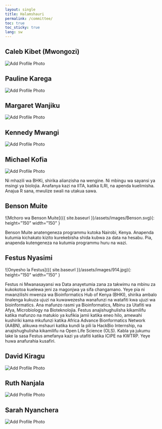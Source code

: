 ```yaml
---
layout: single
title: Halamshauri 
permalink: /committee/
toc: true
toc_sticky: true
lang: sw
---
```

## Caleb Kibet (Mwongozi)
![Add Profile Photo](https://sbcf.fr/wp-content/uploads/2018/03/sbcf-default-avatar.png)

<!-- add bio here-->
  
## Pauline Karega
![Add Profile Photo](https://sbcf.fr/wp-content/uploads/2018/03/sbcf-default-avatar.png)

<!--add bio here-->
  
## Margaret Wanjiku
![Add Profile Photo](https://sbcf.fr/wp-content/uploads/2018/03/sbcf-default-avatar.png)

<!--add bio here-->
  
## Kennedy Mwangi
![Add Profile Photo](https://sbcf.fr/wp-content/uploads/2018/03/sbcf-default-avatar.png)
  
<!--add bio here-->
  
## Michael Kofia
![Add Profile Photo](https://sbcf.fr/wp-content/uploads/2018/03/sbcf-default-avatar.png) 
  
Ni mhazili wa BHKi, shirika alianzisha na wengine.  Ni mbingu wa sayansi ya msingi ya biolojia. Anafanya kazi na IITA, katika ILRI, na apenda kuelimisha. Anajua R sana, mwulize swali na utakua sawa.


## Benson Muite
![Mchoro wa Benson Muite]({{ site.baseurl }}/assets/images/Benson.svg){: height="150" width="150" }

Benson Muite anatengeneza programmu kutoka Nairobi, Kenya. Anapenda kutumia kichakato kizito kurekebisha shida kubwa za data na hesabu. Pia, anapenda kutengeneza na kutumia programmu huru na wazi.

  
## Festus Nyasimi
![Onyesho la Festus]({{ site.baseurl }}/assets/images/914.jpg){: height="150" width="150" }

Festus ni Mwanasayansi wa Data anayetumia zana za takwimu na mbinu za kukokotoa kuelewa jeni za magonjwa ya sifa changamano. Yeye pia ni mwanzilishi mwenza wa Bioinformatics Hub of Kenya (BHKI), shirika ambalo linalenga kukuza ujuzi na kuwawezesha wanafunzi na watafiti kwa ujuzi wa bioinformatics. Ana mafunzo rasmi ya Bioinformatics, Mbinu za Utafiti wa Afya, Microbiology na Bioteknolojia. Festus anajishughulisha kikamilifu katika mafunzo na matukio ya kufikia jamii katika eneo hilo, amewahi kushiriki kama mkufunzi katika Africa Advance Bionformatics Network (AABN), alikuwa mshauri katika kundi la pili la HackBio Internship, na anajishughulisha kikamilifu na Open Life Science (OLS). Kabla ya jukumu lake la sasa Festus amefanya kazi ya utafiti katika ICIPE na KWTRP. Yeye huwa anafurahia kusafiri.
  
## David Kiragu
![Add Profile Photo](https://sbcf.fr/wp-content/uploads/2018/03/sbcf-default-avatar.png)

<!--add bio here-->
  
## Ruth Nanjala
![Add Profile Photo](https://sbcf.fr/wp-content/uploads/2018/03/sbcf-default-avatar.png)

<!--add bio here-->
  
## Sarah Nyanchera
![Add Profile Photo](https://sbcf.fr/wp-content/uploads/2018/03/sbcf-default-avatar.png)

<!--add bio here-->

